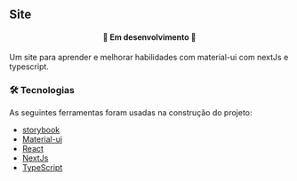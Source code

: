 
## Site

<h4 align="center">
	🚧  Em desenvolvimento  🚧
</h4>
<p>
 Um site para aprender e melhorar habilidades com material-ui com nextJs e typescript.
</p>

### 🛠 Tecnologias

As seguintes ferramentas foram usadas na construção do projeto:

- [storybook](https://storybook.js.org/)
- [Material-ui](https://styled-components.com/)
- [React](https://pt-br.reactjs.org/)
- [NextJs](https://nextjs.org/)
- [TypeScript](https://www.typescriptlang.org/)


